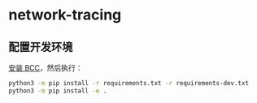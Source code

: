 # network-tracing

## 配置开发环境

[安装 BCC](https://github.com/iovisor/bcc/blob/master/INSTALL.md)，然后执行：

```bash
python3 -m pip install -r requirements.txt -r requirements-dev.txt
python3 -m pip install -e .
```
